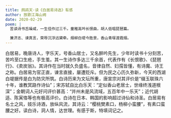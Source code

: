 ```yaml
---
title: 鹧鸪天·读《白居易诗选》有感
author: 放歌江海山阙
date: 2020-02-29
poem: |
  苦读诗书舌噪咸，一生佳作过三千。童稚高吟长恨曲，胡人低唱琵琶篇。

  兼济志、谏真言，荣辱沉浮远黛牵。烟柳白堤今胜景，香山青塜渡霞烟。
---
```


白居易，晚唐诗人，字乐天，号香山居士，又名醉吟先生，少年时读书十分刻苦，苦吟至口生疮，手生茧。其一生诗作多达三千余首，代表作有《长恨歌》、《琵琶行》、《卖炭翁》。其诗作在当时就久负盛名，音律自然、妇孺皆懂，有诗魔、诗王之称。白居易为官正直，谏言直接，屡遭贬斥。但为民之心历久弥新，今天的西湖白堤据传是白为防灾所筑。白诗历来为文坛所重，唐宣宗对其评价是“缀玉联珠六十年，谁教冥路作诗仙”；宋苏轼自比白乐天：“定似香山老居士，世缘终浅道根深”；金朝词人元好问评价甚高：“并州未是风流域，五百年中一乐天”；近代胡适、陈寅恪等也有极高评价。白诗在日本、韩国的影响超过诗仙和诗圣。白居易有名士之风，妓乐诗酒，放纵风流，其诗云：“樱桃樊素口，杨柳小蛮腰”，有素口蛮腰之好。读白诗，洞人情，达世理。有感于斯，特填词记之。
